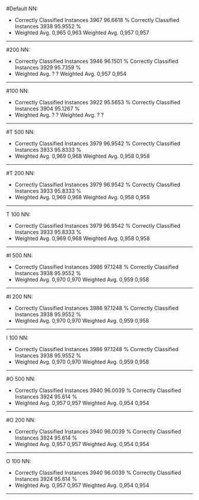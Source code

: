 #Default NN:
* Correctly Classified Instances        3967               96.6618 %
Correctly Classified Instances        3938               95.9552 %
* Weighted Avg. 0,965 0,963
Weighted Avg. 0,957 0,957
---- 

#200 NN:
* Correctly Classified Instances        3946               96.1501 %
Correctly Classified Instances        3929               95.7359 %
* Weighted Avg. ? ?
Weighted Avg. 0,957 0,954
---- 

#100 NN:
* Correctly Classified Instances        3922               95.5653 %
Correctly Classified Instances        3904               95.1267 %
* Weighted Avg. ? ?
Weighted Avg. ? ?
---- 

#T 500 NN:
* Correctly Classified Instances        3979               96.9542 %
Correctly Classified Instances        3933               95.8333 %
* Weighted Avg. 0,969 0,968
Weighted Avg. 0,958 0,958
---- 

#T 200 NN:
* Correctly Classified Instances        3979               96.9542 %
Correctly Classified Instances        3933               95.8333 %
* Weighted Avg. 0,969 0,968
Weighted Avg. 0,958 0,958
---- 

T 100 NN:
* Correctly Classified Instances        3979               96.9542 %
Correctly Classified Instances        3933               95.8333 %
* Weighted Avg. 0,969 0,968
Weighted Avg. 0,958 0,958
---- 

#I 500 NN:
* Correctly Classified Instances        3986               97.1248 %
Correctly Classified Instances        3938               95.9552 %
* Weighted Avg. 0,970 0,970
Weighted Avg. 0,959 0,958
---- 

#I 200 NN:
* Correctly Classified Instances        3986               97.1248 %
Correctly Classified Instances        3938               95.9552 %
* Weighted Avg. 0,970 0,970
Weighted Avg. 0,959 0,958
---- 

I 100 NN:
* Correctly Classified Instances        3986               97.1248 %
Correctly Classified Instances        3938               95.9552 %
* Weighted Avg. 0,970 0,970
Weighted Avg. 0,959 0,958
---- 

#O 500 NN:
* Correctly Classified Instances        3940               96.0039 %
Correctly Classified Instances        3924               95.614  %
* Weighted Avg. 0,957 0,957
Weighted Avg. 0,954 0,954
---- 

#O 200 NN:
* Correctly Classified Instances        3940               96.0039 %
Correctly Classified Instances        3924               95.614  %
* Weighted Avg. 0,957 0,957
Weighted Avg. 0,954 0,954
---- 

O 100 NN:
* Correctly Classified Instances        3940               96.0039 %
Correctly Classified Instances        3924               95.614  %
* Weighted Avg. 0,957 0,957
Weighted Avg. 0,954 0,954
---- 

